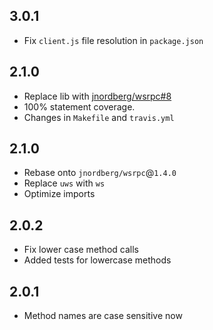 ## 3.0.1

- Fix `client.js` file resolution in `package.json`

## 2.1.0

- Replace lib with [jnordberg/wsrpc#8](https://github.com/jnordberg/wsrpc/pull/8)
- 100% statement coverage.
- Changes in `Makefile` and `travis.yml`

## 2.1.0

- Rebase onto `jnordberg/wsrpc`@`1.4.0`
- Replace `uws` with `ws`
- Optimize imports

## 2.0.2

- Fix lower case method calls
- Added tests for lowercase methods

## 2.0.1

- Method names are case sensitive now
